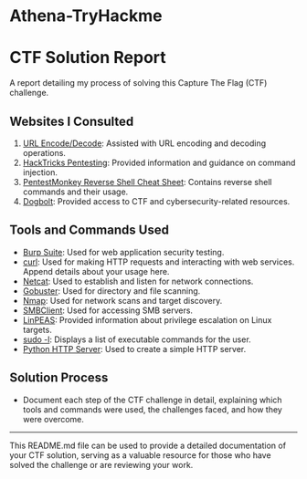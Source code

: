 # Athena-TryHackme

# CTF Solution Report

A report detailing my process of solving this Capture The Flag (CTF) challenge.

## Websites I Consulted
1. [URL Encode/Decode](https://www.eso.org/~ndelmott/url_encode.html): Assisted with URL encoding and decoding operations.
2. [HackTricks Pentesting](https://book.hacktricks.xyz/pentesting-web/command-injection): Provided information and guidance on command injection.
3. [PentestMonkey Reverse Shell Cheat Sheet](https://pentestmonkey.net/cheat-sheet/shells/reverse-shell-cheat-sheet): Contains reverse shell commands and their usage.
4. [Dogbolt](https://dogbolt.org/): Provided access to CTF and cybersecurity-related resources.

## Tools and Commands Used
- [Burp Suite](https://portswigger.net/burp): Used for web application security testing.
- [curl](https://curl.se/): Used for making HTTP requests and interacting with web services. Append details about your usage here.
- [Netcat](https://linux.die.net/man/1/nc): Used to establish and listen for network connections.
- [Gobuster](https://github.com/OJ/gobuster): Used for directory and file scanning.
- [Nmap](https://nmap.org/): Used for network scans and target discovery.
- [SMBClient](https://www.samba.org/samba/docs/current/man-html/smbclient.1.html): Used for accessing SMB servers.
- [LinPEAS](https://github.com/carlospolop/privilege-escalation-awesome-scripts-suite): Provided information about privilege escalation on Linux targets.
- [sudo -l](https://linux.die.net/man/8/sudo): Displays a list of executable commands for the user.
- [Python HTTP Server](https://docs.python.org/3/library/http.server.html): Used to create a simple HTTP server.

## Solution Process
- Document each step of the CTF challenge in detail, explaining which tools and commands were used, the challenges faced, and how they were overcome.

---

This README.md file can be used to provide a detailed documentation of your CTF solution, serving as a valuable resource for those who have solved the challenge or are reviewing your work.
